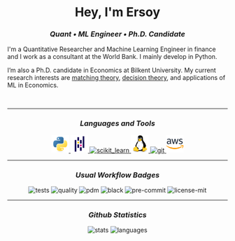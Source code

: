 <h1 align="center">Hey, I'm Ersoy</h1>
<h3 align="center"><i>Quant • ML Engineer • Ph.D. Candidate</i></h3>

I'm a Quantitative Researcher and Machine Learning Engineer in finance and I work as a consultant at the World Bank. I mainly develop in Python.

I’m also a Ph.D. candidate in Economics at Bilkent University. My current research interests are [matching theory](https://github.com/oedokumaci/gale-shapley), [decision theory](https://www.sciencedirect.com/science/article/abs/pii/S0022249618300245), and applications of ML in Economics.

&nbsp;

<hr>

<h3 align="center"><i>Languages and Tools</i></h3>

<p align="center">
    <a href="https://www.python.org" target="_blank" rel="noreferrer">
        <img src="https://raw.githubusercontent.com/devicons/devicon/master/icons/python/python-original.svg" alt="python" width="40" height="40"/>
    </a>
    <a href="https://pandas.pydata.org/" target="_blank" rel="noreferrer">
        <img src="https://raw.githubusercontent.com/devicons/devicon/2ae2a900d2f041da66e950e4d48052658d850630/icons/pandas/pandas-original.svg" alt="pandas" width="40" height="40"/>
    </a>
    <a href="https://scikit-learn.org/" target="_blank" rel="noreferrer">
        <img src="https://upload.wikimedia.org/wikipedia/commons/0/05/Scikit_learn_logo_small.svg" alt="scikit_learn" width="40" height="40"/>
    </a>
    <a href="https://www.linux.org/" target="_blank" rel="noreferrer">
        <img src="https://raw.githubusercontent.com/devicons/devicon/master/icons/linux/linux-original.svg" alt="linux" width="40" height="40"/>
    </a>
    <a href="https://git-scm.com/" target="_blank" rel="noreferrer">
        <img src="https://www.vectorlogo.zone/logos/git-scm/git-scm-icon.svg" alt="git" width="40" height="40"/>
    </a>
    <a href="https://aws.amazon.com" target="_blank" rel="noreferrer">
        <img src="https://raw.githubusercontent.com/devicons/devicon/master/icons/amazonwebservices/amazonwebservices-original-wordmark.svg" alt="aws" width="40" height="40"/>
    </a>
</p>

<hr>

<h3 align="center"><i>Usual Workflow Badges</i></h3>

<p align="center">
    <a>
        <img src="https://github.com/oedokumaci/template-python/actions/workflows/tests.yml/badge.svg" alt="tests"/>
    </a>
    <a>
        <img src="https://github.com/oedokumaci/template-python/actions/workflows/quality.yml/badge.svg" alt="quality"/>
    </a>
    <a>
        <img src="https://img.shields.io/badge/pdm-managed-blueviolet" alt="pdm"/>
    </a>
    <a>
        <img src="https://img.shields.io/badge/code%20style-black-000000.svg" alt="black"/>
    </a>
    <a>
        <img src="https://img.shields.io/badge/pre--commit-enabled-brightgreen?logo=pre-commit&logoColor=white" alt="pre-commit"/>
    </a>
    <a>
        <img src="https://img.shields.io/badge/License-MIT-yellow.svg" alt="license-mit"/>
    </a>
</p>

<hr>

<h3 align="center"><i>Github Statistics</i></h3>

<p align="center">
  <img src="https://github-readme-stats.vercel.app/api?username=oedokumaci&show_icons=true&locale=en" alt="stats" style="display:inline-block;" height=150/>
  <img src="https://github-readme-stats.vercel.app/api/top-langs?username=oedokumaci&show_icons=true&locale=en&layout=compact" alt="languages" style="display:inline-block;" height=150/>
</p> 
